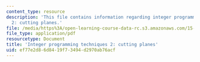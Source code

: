 ```yaml
---
content_type: resource
description: 'This file contains information regarding integer programming techniques
  2: cutting planes.'
file: /media/https%3A/open-learning-course-data-rc.s3.amazonaws.com/15-053-optimization-methods-in-management-science-spring-2013/ef77e2d86d8419f73494d2970ab76acf_MIT15_053S13_lec13.pdf
file_type: application/pdf
resourcetype: Document
title: 'Integer programming techniques 2: cutting planes'
uid: ef77e2d8-6d84-19f7-3494-d2970ab76acf
---
```

